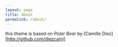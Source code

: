 ```yaml
---
layout: page
title: About
permalink: /about/
---
```

this theme is based on *Polar Bear* by [Camille Diez] [http://github.com/diezcami]
